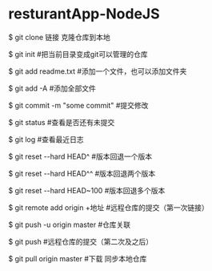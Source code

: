 # resturantApp-NodeJS

$ git clone 链接					克隆仓库到本地

$ git init                    #把当前目录变成git可以管理的仓库

$ git add readme.txt          #添加一个文件，也可以添加文件夹

$ git add -A                  #添加全部文件

$ git commit -m "some commit" #提交修改

$ git status                  #查看是否还有未提交

$ git log                     #查看最近日志

$ git reset --hard HEAD^      #版本回退一个版本

$ git reset --hard HEAD^^     #版本回退两个版本

$ git reset --hard HEAD~100   #版本回退多个版本

$ git remote add origin +地址 #远程仓库的提交（第一次链接）

$ git push -u origin master   #仓库关联

$ git push                    #远程仓库的提交（第二次及之后）

$ git pull origin master      #下载 同步本地仓库